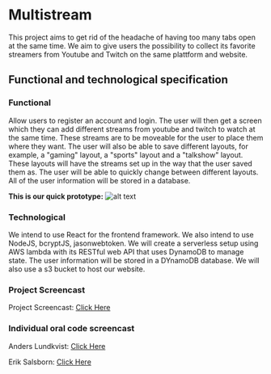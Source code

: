# Multistream

This project aims to get rid of the headache of having too many tabs open at the same time. We aim to give users the possibility to collect its favorite streamers from Youtube and Twitch on the same plattform and website.

## Functional and technological specification

### Functional

Allow users to register an account and login. The user will then get a screen which they can add different streams from youtube and twitch to watch at the same time. These streams are to be moveable for the user to place them where they want. The user will also be able to save different layouts, for example, a "gaming" layout, a "sports" layout and a "talkshow" layout. These layouts will have the streams set up in the way that the user saved them as. The user will be able to quickly change between different layouts. All of the user information will be stored in a database.

**This is our quick prototype:**
![alt text](https://cdn.discordapp.com/attachments/712218313396060281/961188710043508746/unknown.png)

### Technological

We intend to use React for the frontend framework. We also intend to use NodeJS, bcryptJS, jasonwebtoken. We will create a serverless setup using AWS lambda with its RESTful web API that uses DynamoDB to manage state. The user information will be stored in a DYnamoDB database. We will also use a s3 bucket to host our website.

### Project Screencast

Project Screencast: [Click Here](https://youtu.be/cKFGyBlBQqk)

### Individual oral code screencast

Anders Lundkvist: [Click Here](https://youtu.be/cBp7mpWEe3I)

Erik Salsborn: [Click Here](https://youtu.be/oAYUOCNWOHY)
